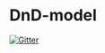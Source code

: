 # DnD-model

[![Gitter](https://badges.gitter.im/DnD-model/Lobby.svg)](https://gitter.im/DnD-model/Lobby?utm_source=badge&utm_medium=badge&utm_campaign=pr-badge&utm_content=badge)